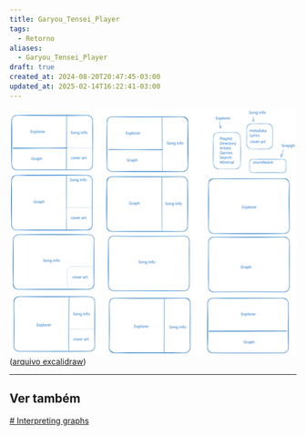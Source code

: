 ```yaml
---
title: Garyou_Tensei_Player
tags:
  - Retorno
aliases:
  - Garyou_Tensei_Player
draft: true
created_at: 2024-08-20T20:47:45-03:00
updated_at: 2025-02-14T16:22:41-03:00
---
```


![Garyou_Tensei_Player.excalidraw](../../../../../excalidraw/2024/07/Garyou_Tensei_Player.excalidraw.svg)
([arquivo excalidraw](../../../../../excalidraw/2024/07/Garyou_Tensei_Player.excalidraw.md))

---

## Ver também

[# Interpreting graphs](https://pressbooks.pub/sound/chapter/sound-graphs/)